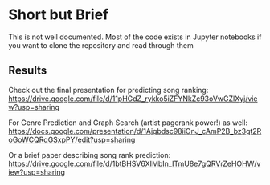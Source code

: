 # Short but Brief

This is not well documented. Most of the code exists in Jupyter notebooks if you want to clone the repository and read through them

## Results

Check out the final presentation for predicting song ranking: 
https://drive.google.com/file/d/11pHGdZ_rykko5iZFYNkZc93oVwGZlXyj/view?usp=sharing

For Genre Prediction and Graph Search (artist pagerank power!) as well:
https://docs.google.com/presentation/d/1Ajgbdsc98iiOnJ_cAmP2B_bz3gt2RoGoWCQRqGSxpPY/edit?usp=sharing

Or a brief paper describing song rank prediction:
https://drive.google.com/file/d/1btBHSV6XIMbIn_ITmU8e7gQRVrZeHOHW/view?usp=sharing


